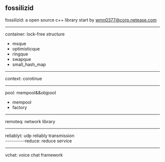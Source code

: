 ## fossilizid ##

fossilizid: a open source c++ library start by wmn0377@corp.netease.com

---
container: lock-free structure
  
 - msque
 - optimisticque
 - ringque
 - swapque
 - small_hash_map 

----------
context: corotinue

----------
pool: mempool&&objpool

 - mempool
 - factory

----------
remoteq: network library
  
----------
reliablyt: udp reliably transmission  
----------reduce: reduce service 

----------
vchat: voice chat framework